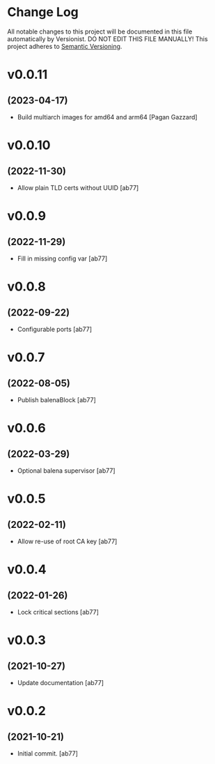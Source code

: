 # Change Log

All notable changes to this project will be documented in this file
automatically by Versionist. DO NOT EDIT THIS FILE MANUALLY!
This project adheres to [Semantic Versioning](http://semver.org/).

# v0.0.11
## (2023-04-17)

* Build multiarch images for amd64 and arm64 [Pagan Gazzard]

# v0.0.10
## (2022-11-30)

* Allow plain TLD certs without UUID [ab77]

# v0.0.9
## (2022-11-29)

* Fill in missing config var [ab77]

# v0.0.8
## (2022-09-22)

* Configurable ports [ab77]

# v0.0.7
## (2022-08-05)

* Publish balenaBlock [ab77]

# v0.0.6
## (2022-03-29)

* Optional balena supervisor [ab77]

# v0.0.5
## (2022-02-11)

* Allow re-use of root CA key [ab77]

# v0.0.4
## (2022-01-26)

* Lock critical sections [ab77]

# v0.0.3
## (2021-10-27)

* Update documentation [ab77]

# v0.0.2
## (2021-10-21)

* Initial commit. [ab77]
